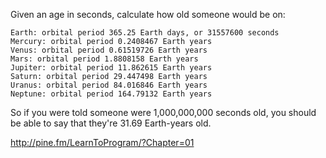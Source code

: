 Given an age in seconds, calculate how old someone would be on:

    Earth: orbital period 365.25 Earth days, or 31557600 seconds
    Mercury: orbital period 0.2408467 Earth years
    Venus: orbital period 0.61519726 Earth years
    Mars: orbital period 1.8808158 Earth years
    Jupiter: orbital period 11.862615 Earth years
    Saturn: orbital period 29.447498 Earth years
    Uranus: orbital period 84.016846 Earth years
    Neptune: orbital period 164.79132 Earth years

So if you were told someone were 1,000,000,000 seconds old, you should be able to say that they're 31.69 Earth-years old.

http://pine.fm/LearnToProgram/?Chapter=01

